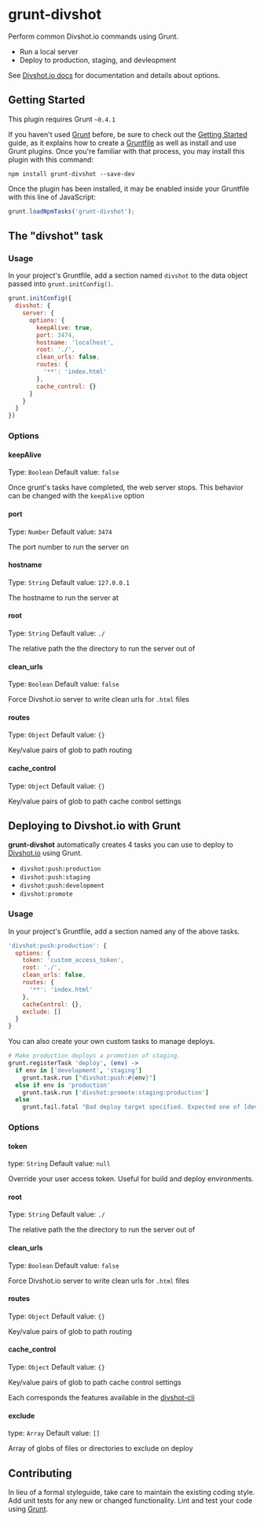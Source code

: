 # grunt-divshot

Perform common Divshot.io commands using Grunt.

* Run a local server
* Deploy to production, staging, and devleopment

See [Divshot.io docs](http://docs.divshot.io/guides/configuration) for documentation and details about options.

## Getting Started
This plugin requires Grunt `~0.4.1`

If you haven't used [Grunt](http://gruntjs.com/) before, be sure to check out the [Getting Started](http://gruntjs.com/getting-started) guide, as it explains how to create a [Gruntfile](http://gruntjs.com/sample-gruntfile) as well as install and use Grunt plugins. Once you're familiar with that process, you may install this plugin with this command:

```shell
npm install grunt-divshot --save-dev
```

Once the plugin has been installed, it may be enabled inside your Gruntfile with this line of JavaScript:

```js
grunt.loadNpmTasks('grunt-divshot');
```

## The "divshot" task

### Usage
In your project's Gruntfile, add a section named `divshot` to the data object passed into `grunt.initConfig()`.

```js
grunt.initConfig({
  divshot: {
    server: {
      options: {
        keepAlive: true,
        port: 3474,
        hostname: 'localhost',
        root: './',
        clean_urls: false,
        routes: {
          '**': 'index.html'
        },
        cache_control: {}
      }
    }
  }
})
```

### Options

#### keepAlive
Type: `Boolean`
Default value: `false`

Once grunt's tasks have completed, the web server stops. This behavior can be changed with the `keepAlive` option

#### port
Type: `Number`
Default value: `3474`

The port number to run the server on

#### hostname
Type: `String`
Default value: `127.0.0.1`

The hostname to run the server at

#### root
Type: `String`
Default value: `./`

The relative path the the directory to run the server out of

#### clean_urls
Type: `Boolean`
Default value: `false`

Force Divshot.io server to write clean urls for `.html` files

#### routes
Type: `Object`
Default value: `{}`

Key/value pairs of glob to path routing

#### cache_control
Type: `Object`
Default value: `{}`

Key/value pairs of glob to path cache control settings

## Deploying to Divshot.io with Grunt

**grunt-divshot** automatically creates 4 tasks you can use to deploy to [Divshot.io](http://divshot.io) using Grunt.

* ` divshot:push:production `
* ` divshot:push:staging `
* ` divshot:push:development `
* ` divshot:promote `

### Usage
In your project's Gruntfile, add a section named any of the above tasks.

```js
'divshot:push:production': {
  options: {
    token: 'custom_access_token',
    root: './',
    clean_urls: false,
    routes: {
      '**': 'index.html'
    },
    cacheControl: {},
    exclude: []
  }
}
```

You can also create your own custom tasks to manage deploys.

```coffeescript
# Make production deploys a promotion of staging.
grunt.registerTask 'deploy', (env) ->
  if env in ['development', 'staging']
    grunt.task.run ["divshot:push:#{env}"]
  else if env is 'production'
    grunt.task.run ['divshot:promote:staging:production']
  else
    grunt.fail.fatal "Bad deploy target specified. Expected one of [development, staging, production] but got #{env}."
```

### Options

#### token
type: `String`
Default value: `null`

Override your user access token. Useful for build and deploy environments.

#### root
Type: `String`
Default value: `./`

The relative path the the directory to run the server out of

#### clean_urls
Type: `Boolean`
Default value: `false`

Force Divshot.io server to write clean urls for `.html` files

#### routes
Type: `Object`
Default value: `{}`

Key/value pairs of glob to path routing

#### cache_control
Type: `Object`
Default value: `{}`

Key/value pairs of glob to path cache control settings

Each corresponds the features available in the [divshot-cli](https://github.com/divshot/divshot-cli/blob/master/README.md#push)

#### exclude
type: `Array`
Default value: `[]`

Array of globs of files or directories to exclude on deploy

## Contributing
In lieu of a formal styleguide, take care to maintain the existing coding style. Add unit tests for any new or changed functionality. Lint and test your code using [Grunt](http://gruntjs.com/).
